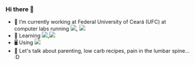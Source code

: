 ### Hi there 👋


- 🔭 I’m currently working at Federal University of Ceará (UFC) at computer labs running [![](https://img.shields.io/badge/MacOS-000000?style=for-the-badge&logo=apple&style=flat)](), [![](https://img.shields.io/badge/Windows-000000?style=for-the-badge&logo=windows&style=flat)]()
- 🌱 Learning [![](https://img.shields.io/badge/Ansible-red?style=for-the-badge&logo=ansible&style=flat)](),[![](https://img.shields.io/badge/Docker-000000?style=for-the-badge&logo=docker&style=flat)]()
- 🖥️ Using [![](https://img.shields.io/badge/MXLinux-blue?style=for-the-badge&logo=mxlinux&style=flat)]()
- 💬 Let's talk about parenting, low carb recipes, pain in the lumbar spine... :D
